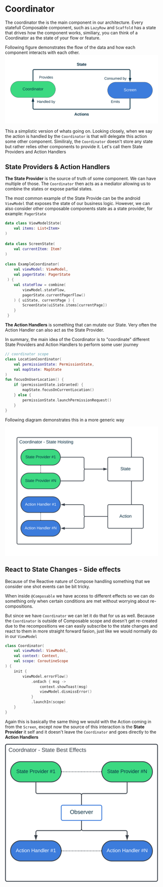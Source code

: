 # Coordinator
The coordinator the is the main component in our architecture. Every statefull Composable component, such as `LazyRow` and `Scaffold` has a state that drives how the component works, similiary, you can think of a Coordinator as the state of your flow or feature.

Following figure demonstrates the flow of the data and how each component interacts with each other.
![](./assets//data_flow.svg)

This a simplistic version of whats going on. Looking closely, when we say the action is handled by the `Coordinator` is that will delegate this action some other component. Similiraly, the `Coordinator` doesn't store any state but rather relies other components to provide it. Let's call them State Providers and Action Handlers

## State Providers & Action Handlers
**The State Provider** is the source of truth of some component. We can have multiple of those. The `Coordinator` then acts as a mediator allowing us to combine the states or expose partial states. 


The most common example of the State Provide can be the android `ViewModel` that exposes the state of our business logic. However, we can also consider other composable components state as a state provider, for example: `PagerState`



```kotlin
data class ViewModelState(
    val items: List<Item>
)

data class ScreenState(
    val currentItem: Item?
)

class ExampleCoordinator(
    val viewModel: ViewModel,
    val pagerState: PagerState
 ) {
    val stateFlow = combine(
        viewModel.stateFlow,
        pagerState.currentPagerFlow()
    ) { uiState, currentPage } {
        ScreenState(uiState.items[currentPage])
    }
 }
```

**The Action Handlers** is something that can mutate our State. Very often the Action Handler can also act as the State Provider. 

In summary, the main idea of the Coordinator is to "coordinate" different State Providers and Action Handlers to perform some user journey


```kotlin
// coordinator scope
class LocationCoordinator(
    val permissionState: PermissionState,
    val mapState: MapState
)
fun focusOnUserLocation() {
    if (permissionState.isGranted) {
        mapState.focusOnCurrentLocation()
    } else {
        permissionState.launchPermissionRequest()
    }
}
```

Following diagram demonstrates this in a more generic way

![](/docs/assets/coordinator_statehoisting.svg)


## React to State Changes - Side effects
Because of the Reactive nature of Compose handling something that we consider one shot events can be bit tricky. 

When inside `@Composable` we have access to different effects so we can do something only when certain conditions are met without worrying about re-compositions. 

But since we have `Coordinator` we can let it do that for us as well. Because the `Coordinator` is outside of Composable scope and doesn't get re-created due to the recompositions we can easily subscribe to the state changes and react to them in more straight forward fasion, just like we would normally do in our `ViewModel`


```kotlin
class Coordinator(
    val viewModel: ViewModel,
    val context: Context,
    val scope: CoroutineScope
) {
    init {
        viewModel.errorFlow()
            .onEach { msg -> 
                context.showToast(msg) 
                viewModel.dismissError()
            }
            .launchIn(scope)
    }
}
```

Again this is basically the same thing we would with the Action coming in from the `Screen`, except now the source of this interaction is the **State Provider** it self and it doesn't leave the `Coordinator` and goes directly to the **Action Handlers**

![](assets/coordinator_sideeffects.svg)
